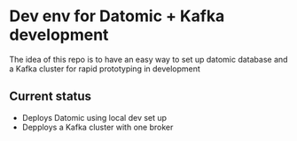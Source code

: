 # Dev env for Datomic + Kafka development

The idea of this repo is to have an easy way to set up datomic database
and a Kafka cluster for rapid prototyping in development

## Current status

* Deploys Datomic using local dev set up
* Depploys a Kafka cluster with one broker
